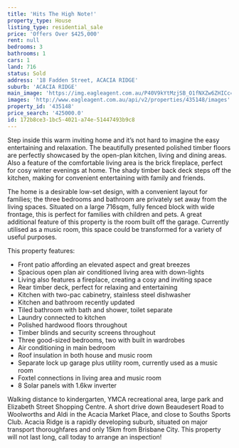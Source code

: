 ```yaml
---
title: 'Hits The High Note!'
property_type: House
listing_type: residential_sale
price: 'Offers Over $425,000'
rent: null
bedrooms: 3
bathrooms: 1
cars: 1
land: 716
status: Sold
address: '18 Fadden Street, ACACIA RIDGE'
suburb: 'ACACIA RIDGE'
main_image: 'https://img.eagleagent.com.au/P40V9kYtMzjSB_O1fNXZw6ZHICc=/1280x854/smart/https://s3-us-west-2.amazonaws.com/eagleagent-orig/images/6820986/124412126-image-M.jpg'
images: 'http://www.eagleagent.com.au/api/v2/properties/435148/images'
property_id: '435148'
price_search: '425000.0'
id: 172b8ce3-1bc5-4021-a74e-51447493b9c8
---
```

Step inside this warm inviting home and it’s not hard to imagine the easy entertaining and relaxation. The beautifully presented polished timber floors are perfectly showcased by the open-plan kitchen, living and dining areas. Also a feature of the comfortable living area is the brick fireplace, perfect for cosy winter evenings at home. The shady timber back deck steps off the kitchen, making for convenient entertaining with family and friends.

The home is a desirable low-set design, with a convenient layout for families; the three bedrooms and bathroom are privately set away from the living spaces. Situated on a large 716sqm, fully fenced block with wide frontage, this is perfect for families with children and pets. A great additional feature of this property is the room built off the garage. Currently utilised as a music room, this space could be transformed for a variety of useful purposes.

This property features:

*  Front patio affording an elevated aspect and great breezes
*  Spacious open plan air conditioned living area with down-lights
*  Living also features a fireplace, creating a cosy and inviting space
*  Rear timber deck, perfect for relaxing and entertaining
*  Kitchen with two-pac cabinetry, stainless steel dishwasher
*  Kitchen and bathroom recently updated
*  Tiled bathroom with bath and shower, toilet separate
*  Laundry connected to kitchen
*  Polished hardwood floors throughout
*  Timber blinds and security screens throughout
*  Three good-sized bedrooms, two with built in wardrobes
*  Air conditioning in main bedroom
*  Roof insulation in both house and music room
*  Separate lock up garage plus utility room, currently used as a music room
*  Foxtel connections in living area and music room
*  8 Solar panels with 1.6kw inverter

Walking distance to kindergarten, YMCA recreational area, large park and Elizabeth Street Shopping Centre. A short drive down Beaudesert Road to Woolworths and Aldi in the Acacia Market Place, and close to Souths Sports Club. Acacia Ridge is a rapidly developing suburb, situated on major transport thoroughfares and only 15km from Brisbane City. This property will not last long, call today to arrange an inspection!